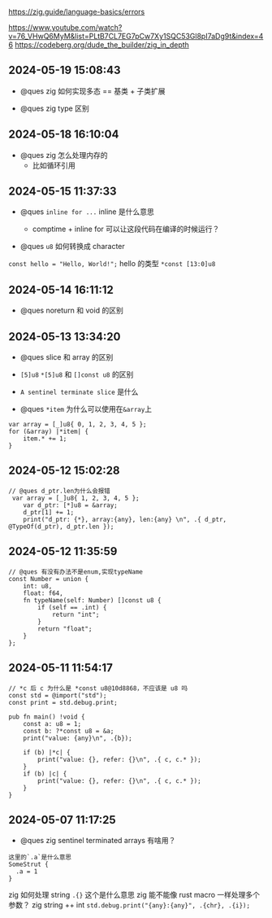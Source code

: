 https://zig.guide/language-basics/errors

https://www.youtube.com/watch?v=76_VHwQ6MyM&list=PLtB7CL7EG7pCw7Xy1SQC53Gl8pI7aDg9t&index=46
https://codeberg.org/dude_the_builder/zig_in_depth

## 2024-05-19 15:08:43

- @ques zig 如何实现多态 == 基类 + 子类扩展

- @ques zig type 区别

## 2024-05-18 16:10:04

- @ques zig 怎么处理内存的
  - 比如循环引用

## 2024-05-15 11:37:33

- @ques `inline for ...` inline 是什么意思

  - comptime + inline for 可以让这段代码在编译的时候运行？

- @ques `u8` 如何转换成 character

`const hello = "Hello, World!";` hello 的类型 `*const [13:0]u8`

## 2024-05-14 16:11:12

- @ques noreturn 和 void 的区别

## 2024-05-13 13:34:20

- @ques slice 和 array 的区别

- `[5]u8` `*[5]u8` 和 `[]const u8` 的区别
- `A sentinel terminate slice` 是什么

- @ques `*item` 为什么可以使用在`&array`上

```zig
var array = [_]u8{ 0, 1, 2, 3, 4, 5 };
for (&array) |*item| {
    item.* += 1;
}
```

## 2024-05-12 15:02:28

```zig
// @ques d_ptr.len为什么会报错
 var array = [_]u8{ 1, 2, 3, 4, 5 };
    var d_ptr: [*]u8 = &array;
    d_ptr[1] += 1;
    print("d_ptr: {*}, array:{any}, len:{any} \n", .{ d_ptr, @TypeOf(d_ptr), d_ptr.len });
```

## 2024-05-12 11:35:59

```zig
// @ques 有没有办法不是enum,实现typeName
const Number = union {
    int: u8,
    float: f64,
    fn typeName(self: Number) []const u8 {
        if (self == .int) {
            return "int";
        }
        return "float";
    }
};

```

## 2024-05-11 11:54:17

```zig
// *c 后 c 为什么是 *const u8@10d8868，不应该是 u8 吗
const std = @import("std");
const print = std.debug.print;

pub fn main() !void {
    const a: u8 = 1;
    const b: ?*const u8 = &a;
    print("value: {any}\n", .{b});

    if (b) |*c| {
        print("value: {}, refer: {}\n", .{ c, c.* });
    }
    if (b) |c| {
        print("value: {}, refer: {}\n", .{ c, c.* });
    }
}
```

## 2024-05-07 11:17:25

- @ques zig sentinel terminated arrays 有啥用？

```zig
这里的`.a`是什么意思
SomeStrut {
  .a = 1
}
```

zig 如何处理 string
`.{}` 这个是什么意思
zig 能不能像 rust macro 一样处理多个参数？
zig string ++ int `std.debug.print("{any}:{any}", .{chr}, .{i});`
